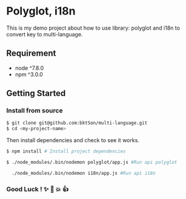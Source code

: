 # Polyglot, i18n

This is my demo project about how to use library: polyglot and i18n to convert key
to multi-language.

## Requirement

* node ^7.8.0
* npm  ^3.0.0

## Getting Started
 
### Install from source 
 
```bash
$ git clone git@github.com:bktSon/multi-language.git
$ cd <my-project-name>
```
Then install dependencies and check to see it works.

```bash
$ npm install # Install project dependencies
```

```bash
$ ./node_modules/.bin/nodemon polyglot/app.js #Run api polyglot 

  ./node_modules/.bin/nodemon i18n/app.js #Run api i18n
```
### Good Luck ! :sparkles: :camel: :boom: :+1:

 
 
